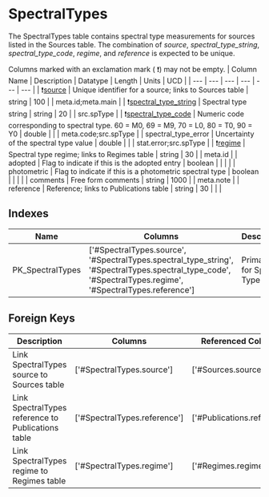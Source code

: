 # SpectralTypes
The SpectralTypes table contains spectral type measurements for sources listed in the Sources table. The combination of *source*, *spectral_type_string*, *spectral_type_code*, *regime*, and *reference* is expected to be unique.


Columns marked with an exclamation mark ( :exclamation:) may not be empty.
| Column Name | Description | Datatype | Length | Units  | UCD |
| --- | --- | --- | --- | --- | --- |
| :exclamation:<ins>source</ins> | Unique identifier for a source; links to Sources table | string | 100 |  | meta.id;meta.main  |
| :exclamation:<ins>spectral_type_string</ins> | Spectral type string | string | 20 |  | src.spType  |
| :exclamation:<ins>spectral_type_code</ins> | Numeric code corresponding to spectral type. 60 = M0, 69 = M9, 70 = L0, 80 = T0, 90 = Y0 | double |  |  | meta.code;src.spType  |
| spectral_type_error | Uncertainty of the spectral type value | double |  |  | stat.error;src.spType  |
| :exclamation:<ins>regime</ins> | Spectral type regime; links to Regimes table | string | 30 |  | meta.id  |
| adopted | Flag to indicate if this is the adopted entry | boolean |  |  |   |
| photometric | Flag to indicate if this is a photometric spectral type | boolean |  |  |   |
| comments | Free form comments | string | 1000 |  | meta.note  |
| reference | Reference; links to Publications table | string | 30 |  |   |

## Indexes
| Name | Columns | Description |
| --- | --- | --- |
| PK_SpectralTypes | ['#SpectralTypes.source', '#SpectralTypes.spectral_type_string', '#SpectralTypes.spectral_type_code', '#SpectralTypes.regime', '#SpectralTypes.reference'] | Primary key for Spectral Types table |

## Foreign Keys
| Description | Columns | Referenced Columns |
| --- | --- | --- |
| Link SpectralTypes source to Sources table | ['#SpectralTypes.source'] | ['#Sources.source'] |
| Link SpectralTypes reference to Publications table | ['#SpectralTypes.reference'] | ['#Publications.reference'] |
| Link SpectralTypes regime to Regimes table | ['#SpectralTypes.regime'] | ['#Regimes.regime'] |
